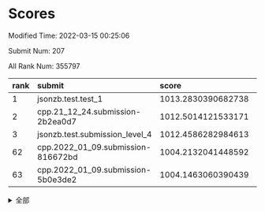 # Scores

Modified Time: 2022-03-15 00:25:06

Submit Num: 207

All Rank Num: 355797

| rank |               submit               |       score        |       sigma        | pk_num |
| :--- | :--------------------------------- | :----------------- | :----------------- | :----- |
| 1    | jsonzb.test.test_1                 | 1013.2830390682738 | 0.813338360257926  | 6866   |
| 2    | cpp.21_12_24.submission-2b2ea0d7   | 1012.5014121533171 | 0.7964464906578368 | 6877   |
| 3    | jsonzb.test.submission_level_4     | 1012.4586282984613 | 0.7980628414553499 | 6877   |
| 62   | cpp.2022_01_09.submission-816672bd | 1004.2132041448592 | 0.7367248141884625 | 6875   |
| 63   | cpp.2022_01_09.submission-5b0e3de2 | 1004.1463060390439 | 0.7179133090035984 | 6872   |


<details>
<summary>全部</summary>

| rank |                 submit                 |       score        |       sigma        | pk_num |
| :--- | :------------------------------------- | :----------------- | :----------------- | :----- |
| 1    | jsonzb.test.test_1                     | 1013.2830390682738 | 0.813338360257926  | 6866   |
| 2    | cpp.21_12_24.submission-2b2ea0d7       | 1012.5014121533171 | 0.7964464906578368 | 6877   |
| 3    | jsonzb.test.submission_level_4         | 1012.4586282984613 | 0.7980628414553499 | 6877   |
| 4    | gobigger.level_3.submission_level_3_47 | 1012.4345919509997 | 0.7897062796341109 | 6873   |
| 5    | gobigger.level_3.submission_level_3_2  | 1011.4578481404984 | 0.7719335010598732 | 6876   |
| 6    | gobigger.level_3.submission_level_3_36 | 1011.2620313687141 | 0.771103039913056  | 6881   |
| 7    | gobigger.level_3.submission_level_3_38 | 1011.0600425500405 | 0.7761727648904209 | 6875   |
| 8    | gobigger.level_3.submission_level_3_20 | 1011.0588506962263 | 0.7744820834635199 | 6881   |
| 9    | gobigger.level_3.submission_level_3_26 | 1011.050239972974  | 0.7690951139988033 | 6876   |
| 10   | gobigger.level_3.submission_level_3_11 | 1011.045288363018  | 0.7581141844922017 | 6872   |
| 11   | gobigger.level_3.submission_level_3_6  | 1011.0323658299856 | 0.775325843506452  | 6873   |
| 12   | gobigger.level_3.submission_level_3_40 | 1011.0064189391551 | 0.7650365446149187 | 6875   |
| 13   | gobigger.level_3.submission_level_3_30 | 1010.9277692208552 | 0.7776416534560541 | 6870   |
| 14   | gobigger.level_3.submission_level_3_24 | 1010.8784893018502 | 0.7410788582380995 | 6877   |
| 15   | gobigger.level_3.submission_level_3_37 | 1010.8414237615914 | 0.7537777019439856 | 6874   |
| 16   | gobigger.level_3.submission_level_3_42 | 1010.7242927985792 | 0.7570393454214013 | 6879   |
| 17   | gobigger.level_3.submission_level_3_10 | 1010.7070109681343 | 0.7521757000016615 | 6880   |
| 18   | gobigger.level_3.submission_level_3_49 | 1010.6972981802855 | 0.748568671892386  | 6876   |
| 19   | gobigger.level_3.submission_level_3_15 | 1010.6402125204628 | 0.758464744700293  | 6871   |
| 20   | gobigger.level_3.submission_level_3_35 | 1010.5698043706693 | 0.7653581939247794 | 6874   |
| 21   | gobigger.level_3.submission_level_3_18 | 1010.4745884284629 | 0.7578878559208684 | 6875   |
| 22   | gobigger.level_3.submission_level_3_12 | 1010.4731950289481 | 0.8044780101235219 | 6873   |
| 23   | gobigger.level_3.submission_level_3_32 | 1010.4692242684301 | 0.7609590442761905 | 6879   |
| 24   | gobigger.level_3.submission_level_3_43 | 1010.3540781533214 | 0.8022843486737705 | 6872   |
| 25   | gobigger.level_3.submission_level_3_21 | 1010.3041060938625 | 0.7729934139876176 | 6876   |
| 26   | gobigger.level_3.submission_level_3_44 | 1010.2726326879045 | 0.7575697563344177 | 6872   |
| 27   | gobigger.level_3.submission_level_3_34 | 1010.2244845299462 | 0.7624295119348976 | 6878   |
| 28   | gobigger.level_3.submission_level_3_31 | 1010.1155536322369 | 0.7552728009130932 | 6875   |
| 29   | gobigger.level_3.submission_level_3_27 | 1010.0387690845697 | 0.7798694424167261 | 6877   |
| 30   | gobigger.level_3.submission_level_3_48 | 1009.9599555358728 | 0.7676039469727651 | 6878   |
| 31   | gobigger.level_3.submission_level_3_5  | 1009.9359990659964 | 0.7414370855034365 | 6877   |
| 32   | gobigger.level_3.submission_level_3_33 | 1009.8974494541606 | 0.7663388394240259 | 6876   |
| 33   | gobigger.level_3.submission_level_3_23 | 1009.8805714975803 | 0.747449934781746  | 6871   |
| 34   | gobigger.level_3.submission_level_3_22 | 1009.8589310104667 | 0.7588753857082853 | 6870   |
| 35   | gobigger.level_3.submission_level_3_9  | 1009.8087870953151 | 0.7613543545426934 | 6870   |
| 36   | gobigger.level_3.submission_level_3_29 | 1009.7614262132582 | 0.7454399974028849 | 6878   |
| 37   | gobigger.level_3.submission_level_3_8  | 1009.710467979498  | 0.784748932863321  | 6873   |
| 38   | gobigger.level_3.submission_level_3_28 | 1009.6665531353416 | 0.7341068154548815 | 6879   |
| 39   | gobigger.level_3.submission_level_3_13 | 1009.5859777637559 | 0.7486614923124445 | 6871   |
| 40   | gobigger.level_3.submission_level_3_41 | 1009.5233423630651 | 0.7366780741903605 | 6874   |
| 41   | gobigger.level_3.submission_level_3_1  | 1009.4111373554604 | 0.7550766375303738 | 6878   |
| 42   | gobigger.level_3.submission_level_3_0  | 1009.386022181507  | 0.7602879099050474 | 6877   |
| 43   | gobigger.level_3.submission_level_3_7  | 1009.3652645575131 | 0.7521293151465819 | 6870   |
| 44   | gobigger.level_3.submission_level_3_4  | 1009.3625910957832 | 0.7589117201439526 | 6878   |
| 45   | gobigger.level_3.submission_level_3_3  | 1009.341670351525  | 0.7496592630989608 | 6874   |
| 46   | gobigger.level_3.submission_level_3_16 | 1009.2230422002883 | 0.7571937376034876 | 6876   |
| 47   | gobigger.level_3.submission_level_3_19 | 1009.2039702947287 | 0.7600980453803157 | 6874   |
| 48   | gobigger.level_3.submission_level_3_25 | 1009.1966777716757 | 0.7408612023055474 | 6874   |
| 49   | gobigger.level_3.submission_level_3_17 | 1009.1508733811569 | 0.7417001516104933 | 6872   |
| 50   | gobigger.level_3.submission_level_3_14 | 1009.1216013392597 | 0.7449412019205283 | 6877   |
| 51   | gobigger.level_3.submission_level_3_45 | 1008.9225432167311 | 0.7383399791572447 | 6877   |
| 52   | gobigger.level_3.submission_level_3_46 | 1008.4797209313709 | 0.7617383166707244 | 6875   |
| 53   | gobigger.level_3.submission_level_3_39 | 1008.4425734507595 | 0.7527777762352018 | 6874   |
| 54   | gobigger.level_1.submission_level_1_38 | 1004.9099503787224 | 0.7142007353218734 | 6873   |
| 55   | gobigger.level_1.submission_level_1_9  | 1004.7267924292147 | 0.72559717871409   | 6875   |
| 56   | gobigger.level_1.submission_level_1_16 | 1004.688900388941  | 0.7242635374744276 | 6874   |
| 57   | gobigger.level_1.submission_level_1_13 | 1004.5065146191075 | 0.7223662330408575 | 6879   |
| 58   | gobigger.level_1.submission_level_1_18 | 1004.4261133809807 | 0.7165424425952726 | 6876   |
| 59   | gobigger.level_1.submission_level_1_41 | 1004.3206244121073 | 0.7253866052479707 | 6871   |
| 60   | gobigger.level_1.submission_level_1_2  | 1004.313102872643  | 0.7234725235322992 | 6878   |
| 61   | gobigger.level_1.submission_level_1_34 | 1004.2803689044837 | 0.7346191327239439 | 6874   |
| 62   | cpp.2022_01_09.submission-816672bd     | 1004.2132041448592 | 0.7367248141884625 | 6875   |
| 63   | cpp.2022_01_09.submission-5b0e3de2     | 1004.1463060390439 | 0.7179133090035984 | 6872   |
| 64   | gobigger.level_1.submission_level_1_5  | 1004.0601297445373 | 0.7126852707520658 | 6877   |
| 65   | gobigger.level_1.submission_level_1_4  | 1004.0594224675448 | 0.7149320663228299 | 6871   |
| 66   | gobigger.level_1.submission_level_1_33 | 1004.0192346673535 | 0.7115456190928038 | 6872   |
| 67   | gobigger.level_1.submission_level_1_14 | 1003.9955799245713 | 0.7107161787900359 | 6875   |
| 68   | gobigger.level_1.submission_level_1_49 | 1003.9283642313081 | 0.7135036511751658 | 6877   |
| 69   | gobigger.level_1.submission_level_1_35 | 1003.8329401158131 | 0.7245236389825044 | 6879   |
| 70   | gobigger.level_1.submission_level_1_19 | 1003.8199324201515 | 0.7176713268115379 | 6876   |
| 71   | gobigger.level_1.submission_level_1_27 | 1003.8057287067071 | 0.7138842989123646 | 6871   |
| 72   | gobigger.level_1.submission_level_1_17 | 1003.7945821857858 | 0.7079747521272775 | 6876   |
| 73   | gobigger.level_1.submission_level_1_42 | 1003.7447507616592 | 0.7156392329613109 | 6877   |
| 74   | gobigger.level_1.submission_level_1_21 | 1003.6887797030213 | 0.712421402278202  | 6871   |
| 75   | gobigger.level_1.submission_level_1_30 | 1003.5847187240969 | 0.7245080057001017 | 6876   |
| 76   | gobigger.level_1.submission_level_1_46 | 1003.5416037835165 | 0.7017341519980549 | 6881   |
| 77   | gobigger.level_1.submission_level_1_48 | 1003.4961169268532 | 0.7134296215194974 | 6877   |
| 78   | gobigger.level_1.submission_level_1_25 | 1003.4566754597953 | 0.7130649354468213 | 6877   |
| 79   | gobigger.level_1.submission_level_1_28 | 1003.4034649930205 | 0.7140942383197767 | 6876   |
| 80   | gobigger.level_1.submission_level_1_29 | 1003.3908967479942 | 0.7180687272295475 | 6881   |
| 81   | gobigger.level_1.submission_level_1_40 | 1003.3845586820532 | 0.7181130553999201 | 6876   |
| 82   | gobigger.level_1.submission_level_1_37 | 1003.3787690951094 | 0.7148428660731262 | 6881   |
| 83   | gobigger.level_1.submission_level_1_11 | 1003.2273050737881 | 0.71346469710551   | 6874   |
| 84   | gobigger.level_1.submission_level_1_6  | 1003.2187009617139 | 0.7173700527690003 | 6877   |
| 85   | gobigger.level_1.submission_level_1_26 | 1003.1956790545266 | 0.7224667678105485 | 6877   |
| 86   | gobigger.level_1.submission_level_1_39 | 1003.1925988227479 | 0.7172382484913061 | 6878   |
| 87   | gobigger.level_1.submission_level_1_36 | 1003.1360441257409 | 0.7177250205216517 | 6881   |
| 88   | gobigger.level_1.submission_level_1_8  | 1003.0987551674615 | 0.7077450578181822 | 6874   |
| 89   | gobigger.level_1.submission_level_1_12 | 1003.060730868797  | 0.7199695824930843 | 6871   |
| 90   | gobigger.level_1.submission_level_1_32 | 1002.9049344750758 | 0.7093153319718812 | 6878   |
| 91   | gobigger.level_1.submission_level_1_3  | 1002.8438295549644 | 0.7137471474995584 | 6877   |
| 92   | gobigger.level_1.submission_level_1_44 | 1002.8277358535616 | 0.7046291805358073 | 6879   |
| 93   | gobigger.level_1.submission_level_1_31 | 1002.7735988923386 | 0.7162949392439446 | 6879   |
| 94   | gobigger.level_1.submission_level_1_15 | 1002.767634710072  | 0.714204549866371  | 6871   |
| 95   | gobigger.level_1.submission_level_1_0  | 1002.7555561438527 | 0.7121314937930305 | 6877   |
| 96   | gobigger.level_1.submission_level_1_1  | 1002.7436957995614 | 0.718380504288677  | 6873   |
| 97   | gobigger.level_1.submission_level_1_7  | 1002.726411045893  | 0.7125437367891173 | 6880   |
| 98   | gobigger.level_1.submission_level_1_23 | 1002.4957295476207 | 0.7149715786334953 | 6871   |
| 99   | gobigger.level_1.submission_level_1_43 | 1002.4744946317811 | 0.7113951720793684 | 6871   |
| 100  | gobigger.level_1.submission_level_1_10 | 1002.3505685769057 | 0.7064467223998135 | 6869   |
| 101  | gobigger.level_1.submission_level_1_24 | 1002.3362063508398 | 0.7143228386264727 | 6873   |
| 102  | gobigger.level_1.submission_level_1_22 | 1002.1203122927288 | 0.719488398809762  | 6881   |
| 103  | gobigger.level_1.submission_level_1_45 | 1001.9996091330241 | 0.7070027278264756 | 6878   |
| 104  | gobigger.level_1.submission_level_1_47 | 1001.9077188869068 | 0.7075243256713033 | 6875   |
| 105  | gobigger.level_1.submission_level_1_20 | 1001.5205364474323 | 0.7147766017009883 | 6875   |
| 106  | gobigger.random.submission_random_17   | 997.6170265831781  | 0.7220133542523086 | 6875   |
| 107  | gobigger.random.submission_random_29   | 997.458767769069   | 0.7062397017120907 | 6874   |
| 108  | gobigger.random.submission_random_16   | 997.1213417283528  | 0.7118017876873473 | 6876   |
| 109  | gobigger.random.submission_random_34   | 997.1148250876822  | 0.720594256414024  | 6879   |
| 110  | gobigger.random.submission_random_28   | 997.0757112498344  | 0.7092037287329811 | 6875   |
| 111  | gobigger.random.submission_random_43   | 997.0012777153057  | 0.7090599576872114 | 6878   |
| 112  | gobigger.random.submission_random_40   | 996.8926365068354  | 0.7037320473582496 | 6876   |
| 113  | gobigger.random.submission_random_14   | 996.8072180815116  | 0.7017619062147339 | 6879   |
| 114  | gobigger.random.submission_random_13   | 996.6821694500894  | 0.7064253331330559 | 6879   |
| 115  | gobigger.random.submission_random_39   | 996.5636507789727  | 0.7051573726752799 | 6874   |
| 116  | gobigger.random.submission_random_44   | 996.5171352828406  | 0.7219772821692673 | 6878   |
| 117  | gobigger.random.submission_random_36   | 996.4669902607395  | 0.7032801010645419 | 6876   |
| 118  | gobigger.random.submission_random_48   | 996.4652274033209  | 0.7104763576806091 | 6877   |
| 119  | gobigger.random.submission_random_35   | 996.4483877471338  | 0.7240563871547991 | 6873   |
| 120  | gobigger.random.submission_random_3    | 996.4063515163327  | 0.7104971397502678 | 6875   |
| 121  | gobigger.random.submission_random_24   | 996.299102860863   | 0.7190700278819965 | 6876   |
| 122  | gobigger.random.submission_random_32   | 996.2592587543859  | 0.7120418559234157 | 6874   |
| 123  | gobigger.random.submission_random_8    | 996.2174112889408  | 0.7093575595759866 | 6868   |
| 124  | gobigger.random.submission_random_26   | 996.1983333207564  | 0.7008153476825593 | 6879   |
| 125  | gobigger.random.submission_random_33   | 996.167777817574   | 0.7138185000068747 | 6876   |
| 126  | gobigger.random.submission_random_20   | 996.1598818510487  | 0.70603870513936   | 6876   |
| 127  | gobigger.random.submission_random_6    | 996.1325520443307  | 0.7132855884603372 | 6874   |
| 128  | gobigger.random.submission_random_23   | 996.0289694601664  | 0.6954001532302666 | 6876   |
| 129  | gobigger.random.submission_random_11   | 996.0055929549864  | 0.7021855857865241 | 6874   |
| 130  | gobigger.random.submission_random_0    | 995.9998023653689  | 0.710060271007456  | 6880   |
| 131  | gobigger.random.submission_random_19   | 995.9950737023071  | 0.6993983397612663 | 6872   |
| 132  | gobigger.random.submission_random_42   | 995.8684900218133  | 0.7074601569946024 | 6877   |
| 133  | gobigger.random.submission_random_27   | 995.8518104335174  | 0.7119341400494056 | 6873   |
| 134  | gobigger.random.submission_random_31   | 995.8406119579851  | 0.7176896315869153 | 6876   |
| 135  | gobigger.random.submission_random_38   | 995.754893025368   | 0.7065704990842984 | 6882   |
| 136  | gobigger.random.submission_random_45   | 995.7108237218584  | 0.7091106006298925 | 6876   |
| 137  | gobigger.random.submission_random_18   | 995.6717335469101  | 0.7043355140687143 | 6873   |
| 138  | gobigger.random.submission_random_21   | 995.6438909149066  | 0.7170277396776018 | 6875   |
| 139  | gobigger.random.submission_random_49   | 995.63041422857    | 0.7310088087270497 | 6874   |
| 140  | gobigger.random.submission_random_4    | 995.4858316130939  | 0.7211421400529695 | 6876   |
| 141  | gobigger.random.submission_random_15   | 995.4721851223516  | 0.7183831390198403 | 6875   |
| 142  | gobigger.random.submission_random_46   | 995.4239362685112  | 0.701958416926835  | 6877   |
| 143  | gobigger.random.submission_random_37   | 995.3352489209644  | 0.7030775912321873 | 6877   |
| 144  | gobigger.random.submission_random_47   | 995.2914908223181  | 0.7098460287414217 | 6880   |
| 145  | gobigger.random.submission_random_7    | 995.2593095104602  | 0.7054568981577557 | 6872   |
| 146  | gobigger.random.submission_random_22   | 995.1262418285693  | 0.7211787940224649 | 6877   |
| 147  | gobigger.random.submission_random_30   | 994.9976979756101  | 0.7111481695897578 | 6868   |
| 148  | gobigger.random.submission_random_12   | 994.9976037058501  | 0.7209020997649132 | 6874   |
| 149  | gobigger.random.submission_random_41   | 994.9544811455328  | 0.7058467083991031 | 6876   |
| 150  | gobigger.random.submission_random_2    | 994.8192979074072  | 0.7267280769001165 | 6873   |
| 151  | gobigger.random.submission_random_1    | 994.7403271328833  | 0.7088824100054772 | 6874   |
| 152  | gobigger.random.submission_random_9    | 994.6977075278835  | 0.7198923367120068 | 6879   |
| 153  | gobigger.random.submission_random_25   | 994.6431777545973  | 0.7084906682274368 | 6874   |
| 154  | gobigger.random.submission_random_10   | 994.4760652423016  | 0.7209433861884059 | 6880   |
| 155  | gobigger.random.submission_random_5    | 994.4579248471332  | 0.7153371523265484 | 6877   |
| 156  | gobigger.level_2.submission_level_2_17 | 993.9383815102973  | 0.7334658068643388 | 6874   |
| 157  | gobigger.level_2.submission_level_2_41 | 993.7768193164341  | 0.7441349173389639 | 6873   |
| 158  | gobigger.level_2.submission_level_2_48 | 993.6490543955575  | 0.7261962685674049 | 6880   |
| 159  | gobigger.level_2.submission_level_2_45 | 993.5092065072881  | 0.756468617169108  | 6875   |
| 160  | gobigger.level_2.submission_level_2_42 | 993.4756965106046  | 0.7413340283466012 | 6874   |
| 161  | gobigger.level_2.submission_level_2_13 | 993.3722834598151  | 0.7322208566484593 | 6879   |
| 162  | gobigger.level_2.submission_level_2_46 | 993.1739078926815  | 0.7336469537407322 | 6874   |
| 163  | gobigger.level_2.submission_level_2_20 | 993.0129317053833  | 0.7344910695617279 | 6875   |
| 164  | gobigger.level_2.submission_level_2_35 | 993.0046938533118  | 0.7513751719449289 | 6872   |
| 165  | gobigger.level_2.submission_level_2_47 | 992.7844392486601  | 0.7513720881630277 | 6874   |
| 166  | gobigger.level_2.submission_level_2_14 | 992.6811260599659  | 0.7363235438657296 | 6875   |
| 167  | gobigger.level_2.submission_level_2_15 | 992.5149459274758  | 0.7462051994173835 | 6873   |
| 168  | gobigger.level_2.submission_level_2_24 | 992.4853205792472  | 0.7511389932619575 | 6875   |
| 169  | gobigger.level_2.submission_level_2_11 | 992.4607408315595  | 0.7446905828570822 | 6874   |
| 170  | gobigger.level_2.submission_level_2_23 | 992.3887925577598  | 0.7437167082518876 | 6874   |
| 171  | gobigger.level_2.submission_level_2_39 | 992.3725042999208  | 0.7604052873360057 | 6875   |
| 172  | gobigger.level_2.submission_level_2_33 | 992.3309767945582  | 0.7469210279628105 | 6872   |
| 173  | gobigger.level_2.submission_level_2_22 | 992.2637604323047  | 0.7373322028274789 | 6879   |
| 174  | gobigger.level_2.submission_level_2_5  | 992.170771466682   | 0.7254989741415601 | 6877   |
| 175  | gobigger.level_2.submission_level_2_44 | 992.1250912730444  | 0.7424471061168111 | 6877   |
| 176  | gobigger.level_2.submission_level_2_43 | 992.116817158756   | 0.7470074546269883 | 6872   |
| 177  | gobigger.level_2.submission_level_2_7  | 992.0592025795958  | 0.7400353058713831 | 6875   |
| 178  | gobigger.level_2.submission_level_2_28 | 992.0160779104826  | 0.7631257708644882 | 6876   |
| 179  | gobigger.level_2.submission_level_2_40 | 991.8617681321848  | 0.7500790840845512 | 6875   |
| 180  | gobigger.level_2.submission_level_2_10 | 991.8613242219485  | 0.747514468190981  | 6877   |
| 181  | gobigger.level_2.submission_level_2_3  | 991.833173445281   | 0.7474461253954242 | 6875   |
| 182  | gobigger.level_2.submission_level_2_30 | 991.7895567806311  | 0.758922183939689  | 6877   |
| 183  | gobigger.level_2.submission_level_2_25 | 991.7807282268543  | 0.7613239405828345 | 6870   |
| 184  | gobigger.level_2.submission_level_2_4  | 991.7547292429467  | 0.7604137397784481 | 6873   |
| 185  | gobigger.level_2.submission_level_2_18 | 991.7524046990586  | 0.7523894661820552 | 6876   |
| 186  | gobigger.level_2.submission_level_2_6  | 991.7393693591142  | 0.7344110660900129 | 6879   |
| 187  | gobigger.level_2.submission_level_2_27 | 991.7215862695658  | 0.7680290185836967 | 6874   |
| 188  | gobigger.level_2.submission_level_2_36 | 991.5532223589969  | 0.7511933617419514 | 6872   |
| 189  | gobigger.level_2.submission_level_2_12 | 991.532822963871   | 0.7531388351812748 | 6875   |
| 190  | gobigger.level_2.submission_level_2_49 | 991.4870733572722  | 0.7518447335761478 | 6872   |
| 191  | gobigger.level_2.submission_level_2_29 | 991.4603510603404  | 0.7591285704990299 | 6877   |
| 192  | gobigger.level_2.submission_level_2_0  | 991.4101192753269  | 0.7513672275873364 | 6877   |
| 193  | gobigger.level_2.submission_level_2_19 | 991.4016904751718  | 0.745513482564373  | 6875   |
| 194  | gobigger.level_2.submission_level_2_2  | 991.3802467264275  | 0.7421175807629938 | 6881   |
| 195  | gobigger.level_2.submission_level_2_16 | 991.2486948949061  | 0.7465645935181875 | 6875   |
| 196  | gobigger.level_2.submission_level_2_31 | 991.2172109250432  | 0.7379672783672216 | 6875   |
| 197  | gobigger.level_2.submission_level_2_38 | 991.2156571963524  | 0.7679845924878025 | 6877   |
| 198  | gobigger.level_2.submission_level_2_26 | 991.1955701199554  | 0.7433593698260227 | 6873   |
| 199  | gobigger.level_2.submission_level_2_34 | 991.1825742166984  | 0.7783385478787231 | 6876   |
| 200  | gobigger.level_2.submission_level_2_21 | 990.9671373674556  | 0.7574511841022801 | 6878   |
| 201  | gobigger.level_2.submission_level_2_1  | 990.9616558664436  | 0.7609287925467215 | 6873   |
| 202  | gobigger.level_2.submission_level_2_8  | 990.5393179460128  | 0.7889873632028978 | 6875   |
| 203  | gobigger.level_2.submission_level_2_32 | 990.5249991494385  | 0.7698792824029788 | 6880   |
| 204  | gobigger.level_2.submission_level_2_37 | 990.5172746016419  | 0.7653434934351236 | 6869   |
| 205  | gobigger.level_2.submission_level_2_9  | 990.4248194707459  | 0.7694807262052324 | 6873   |
| 206  | gobigger.none.submission_none_0        | 977.9544082053305  | 1.5243188435960218 | 6873   |
| 207  | gobigger.none.submission_none_1        | 974.7917898212479  | 1.61179684693822   | 6875   |

</details>